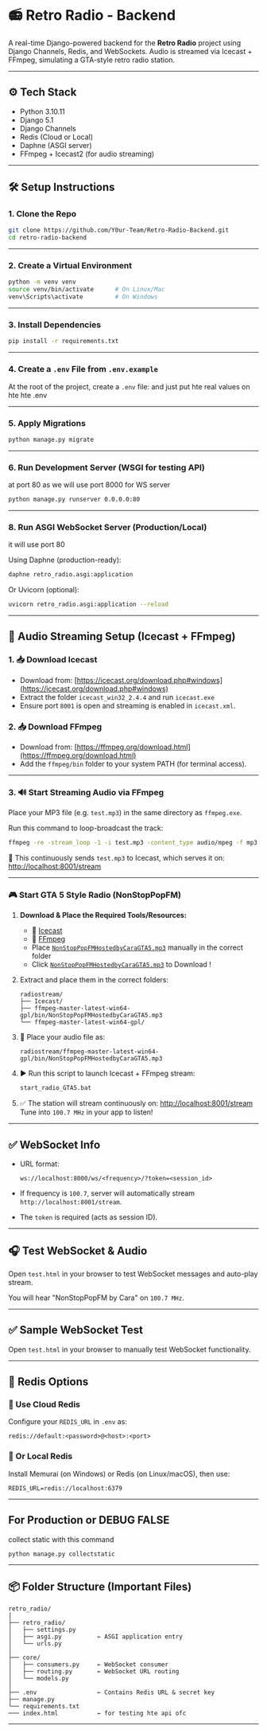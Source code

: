 # 📻 Retro Radio - Backend

A real-time Django-powered backend for the **Retro Radio** project using Django Channels, Redis, and WebSockets. Audio is streamed via Icecast + FFmpeg, simulating a GTA-style retro radio station.

---

## ⚙️ Tech Stack

- Python 3.10.11
- Django 5.1
- Django Channels
- Redis (Cloud or Local)
- Daphne (ASGI server)
- FFmpeg + Icecast2 (for audio streaming)

---

## 🛠️ Setup Instructions

### 1. Clone the Repo

```bash
git clone https://github.com/Y0ur-Team/Retro-Radio-Backend.git
cd retro-radio-backend
````

---

### 2. Create a Virtual Environment

```bash
python -m venv venv
source venv/bin/activate      # On Linux/Mac
venv\Scripts\activate         # On Windows
```

---

### 3. Install Dependencies

```bash
pip install -r requirements.txt
```
---

### 4. Create a `.env` File from `.env.example`

At the root of the project, create a `.env` file:
and just put hte real values on hte hte .env

---

### 5. Apply Migrations

```bash
python manage.py migrate
```

---

### 6. Run Development Server (WSGI for testing API) 
at port 80 as we will use port 8000 for WS server

```bash
python manage.py runserver 0.0.0.0:80
```

---

### 8. Run ASGI WebSocket Server (Production/Local)
it will use port 80 

Using Daphne (production-ready):

```bash
daphne retro_radio.asgi:application
```

Or Uvicorn (optional):

```bash
uvicorn retro_radio.asgi:application --reload
```
---

## 📡 Audio Streaming Setup (Icecast + FFmpeg)

### 1. 📥 Download Icecast

* Download from: [https://icecast.org/download.php#windows](https://icecast.org/download.php#windows)
* Extract the folder `icecast_win32_2.4.4` and run `icecast.exe`
* Ensure port `8001` is open and streaming is enabled in `icecast.xml`.

### 2. 📥 Download FFmpeg

* Download from: [https://ffmpeg.org/download.html](https://ffmpeg.org/download.html)
* Add the `ffmpeg/bin` folder to your system PATH (for terminal access).

---

### 3. 🔊 Start Streaming Audio via FFmpeg

Place your MP3 file (e.g. `test.mp3`) in the same directory as `ffmpeg.exe`.

Run this command to loop-broadcast the track:

```bash
ffmpeg -re -stream_loop -1 -i test.mp3 -content_type audio/mpeg -f mp3 icecast://source:retroradio@localhost:8001/stream
```

🧠 This continuously sends `test.mp3` to Icecast, which serves it on:
[http://localhost:8001/stream](http://localhost:8001/stream)

---
### 🎮 Start GTA 5 Style Radio (NonStopPopFM)

1. **Download & Place the Required Tools/Resources:**

   * 🔻 [Icecast](https://icecast.org/download.php)
   * 🔻 [FFmpeg](https://ffmpeg.org/)
   * Place [`NonStopPopFMHostedbyCaraGTA5.mp3`](https://mega.nz/file/KFAUBCZL#05ZrQryO3Os5d3i3jQzsgEzI8m8DAMLkztt7bmlfrF4) manually in the correct folder
   * Click [`NonStopPopFMHostedbyCaraGTA5.mp3`](https://mega.nz/file/KFAUBCZL#05ZrQryO3Os5d3i3jQzsgEzI8m8DAMLkztt7bmlfrF4) to Download !

2. Extract and place them in the correct folders:

   ```
   radiostream/
   ├── Icecast/
   ├── ffmpeg-master-latest-win64-gpl/bin/NonStopPopFMHostedbyCaraGTA5.mp3
   └── ffmpeg-master-latest-win64-gpl/
   ```

3. 🎵 Place your audio file as:

   ```
   radiostream/ffmpeg-master-latest-win64-gpl/bin/NonStopPopFMHostedbyCaraGTA5.mp3
   ```

4. ▶️ Run this script to launch Icecast + FFmpeg stream:

   ```bash
   start_radio_GTA5.bat
   ```

5. ✅ The station will stream continuously on:
   [http://localhost:8001/stream](http://localhost:8001/stream)
   Tune into `100.7 MHz` in your app to listen!

---
## ✅ WebSocket Info

* URL format:

  ```
  ws://localhost:8000/ws/<frequency>/?token=<session_id>
  ```

* If frequency is `100.7`, server will automatically stream `http://localhost:8001/stream`.

* The `token` is required (acts as session ID).

---

## 🎧 Test WebSocket & Audio

Open `test.html` in your browser to test WebSocket messages and auto-play stream.

You will hear "NonStopPopFM by Cara" on `100.7 MHz`.

---

## ✅ Sample WebSocket Test

Open `test.html` in your browser to manually test WebSocket functionality.

---

## 🔌 Redis Options

### 🔹 Use Cloud Redis

Configure your `REDIS_URL` in `.env` as:

```
redis://default:<password>@<host>:<port>
```

### 🔹 Or Local Redis

Install Memurai (on Windows) or Redis (on Linux/macOS), then use:

```
REDIS_URL=redis://localhost:6379
```

---
## For Production or DEBUG FALSE

collect static with this command 

```
python manage.py collectstatic
```

---

## 📦 Folder Structure (Important Files)

```
retro_radio/
│
├── retro_radio/
│   ├── settings.py
│   ├── asgi.py          ← ASGI application entry
│   └── urls.py
│
├── core/
│   ├── consumers.py     ← WebSocket consumer
│   ├── routing.py       ← WebSocket URL routing
│   └── models.py
│
├── .env                 ← Contains Redis URL & secret key
├── manage.py
└── requirements.txt
─── index.html           ← for testing hte api ofc
```

---


